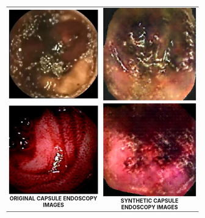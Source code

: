 <table align="center">
  <tr>
    <td align="center">
      <img src="https://github.com/orukundo/Generation-of-Capsule-Endoscopy-Data-with-Deep-Convolutional-Generative-Adversarial-Networks/blob/main/original_1.png" alt="realx" style="width: 100%; max-width: 400px;">
    </td>
    <td align="center">
      <img src="https://github.com/orukundo/Generation-of-Capsule-Endoscopy-Data-with-Deep-Convolutional-Generative-Adversarial-Networks/blob/main/fake_1.png" alt="gan_generated_image_20" style="width: 100%; max-width: 400px;">
    </td>
  </tr>
  <tr>
    <td align="center">
      <img src="https://github.com/orukundo/Generation-of-Capsule-Endoscopy-Data-with-Deep-Convolutional-Generative-Adversarial-Networks/blob/main/original_2.png" alt="realy" style="width: 100%; max-width: 400px;"><br><b>ORIGINAL CAPSULE ENDOSCOPY IMAGES</b>
    </td>
    <td align="center">
      <img src="https://github.com/orukundo/Generation-of-Capsule-Endoscopy-Data-with-Deep-Convolutional-Generative-Adversarial-Networks/blob/main/fake_2.png" alt="gan_generated_image_87" style="width: 100%; max-width: 400px;"><br><b>SYNTHETIC CAPSULE ENDOSCOPY IMAGES</b>
    </td>
  </tr>
</table>
